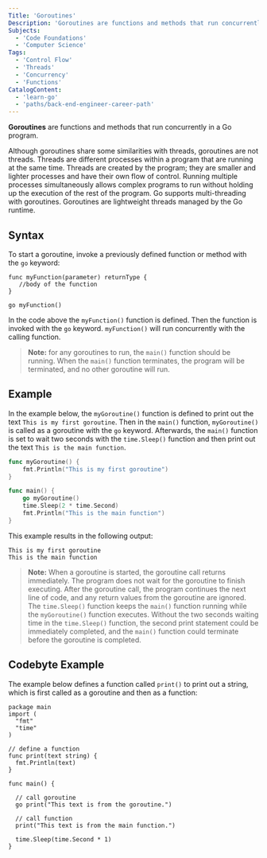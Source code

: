 ```yaml
---
Title: 'Goroutines'
Description: 'Goroutines are functions and methods that run concurrently with other functions and methods.'
Subjects:
  - 'Code Foundations'
  - 'Computer Science'
Tags:
  - 'Control Flow'
  - 'Threads'
  - 'Concurrency'
  - 'Functions'
CatalogContent:
  - 'learn-go'
  - 'paths/back-end-engineer-career-path'
---
```


**Goroutines** are functions and methods that run concurrently in a Go program.

Although goroutines share some similarities with threads, goroutines are not threads. Threads are different processes within a program that are running at the same time. Threads are created by the program; they are smaller and lighter processes and have their own flow of control. Running multiple processes simultaneously allows complex programs to run without holding up the execution of the rest of the program. Go supports multi-threading with goroutines. Goroutines are lightweight threads managed by the Go runtime.

## Syntax

To start a goroutine, invoke a previously defined function or method with the `go` keyword:

```pseudo
func myFunction(parameter) returnType {
   //body of the function
}

go myFunction()
```

In the code above the `myFunction()` function is defined. Then the function is invoked with the `go` keyword. `myFunction()` will run concurrently with the calling function.

> **Note:** for any goroutines to run, the `main()` function should be running. When the `main()` function terminates, the program will be terminated, and no other goroutine will run.

## Example

In the example below, the `myGoroutine()` function is defined to print out the text `This is my first goroutine`. Then in the `main()` function, `myGoroutine()` is called as a goroutine with the `go` keyword. Afterwards, the `main()` function is set to wait two seconds with the `time.Sleep()` function and then print out the text `This is the main function`.

```go
func myGoroutine() {  
    fmt.Println("This is my first goroutine")
}

func main() {  
    go myGoroutine()
    time.Sleep(2 * time.Second)
    fmt.Println("This is the main function")
}
```

This example results in the following output:

```shell
This is my first goroutine
This is the main function
```

> **Note:** When a goroutine is started, the goroutine call returns immediately. The program does not wait for the goroutine to finish executing. After the goroutine call, the program continues the next line of code, and any return values from the goroutine are ignored. The `time.Sleep()` function keeps the `main()` function running while the `myGoroutine()` function executes. Without the two seconds waiting time in the `time.Sleep()` function, the second print statement could be immediately completed, and the `main()` function could terminate before the goroutine is completed.

## Codebyte Example

The example below defines a function called `print()` to print out a string, which is first called as a goroutine and then as a function:

```codebyte/golang
package main
import (
  "fmt"
  "time"
)

// define a function
func print(text string) {
  fmt.Println(text)
}

func main() {

  // call goroutine
  go print("This text is from the goroutine.")

  // call function
  print("This text is from the main function.")

  time.Sleep(time.Second * 1)
}
```
